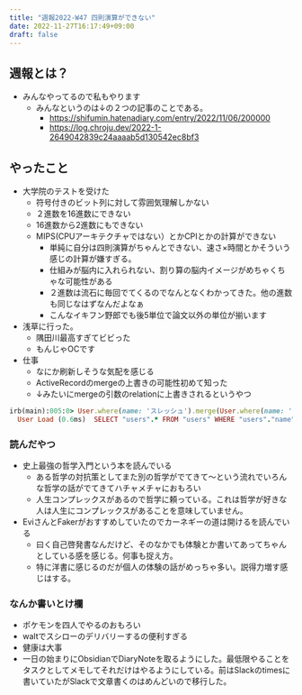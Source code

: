 ```yaml
---
title: "週報2022-W47 四則演算ができない"
date: 2022-11-27T16:17:49+09:00
draft: false
---
```


## 週報とは？
- みんなやってるので私もやります
	- みんなというのは↓の２つの記事のことである。
		- https://shifumin.hatenadiary.com/entry/2022/11/06/200000
		- https://log.chroju.dev/2022-1-2649042839c24aaaab5d130542ec8bf3

## やったこと
- 大学院のテストを受けた
	- 符号付きのビット列に対して雰囲気理解しかない
	- ２進数を16進数にできない
	-  16進数から2進数にもできない
	- MIPS(CPUアーキテクチャではない）とかCPIとかの計算ができない
		- 単純に自分は四則演算がちゃんとできない、速さ×時間とかそういう感じの計算が嫌すぎる。
		- 仕組みが脳内に入れられない、割り算の脳内イメージがめちゃくちゃな可能性がある
		- ２進数は流石に毎回でてくるのでなんとなくわかってきた。他の進数も同じなはずなんだよなぁ
		- こんなイキフン野郎でも後5単位で論文以外の単位が揃います
- 浅草に行った。
	- 隅田川最高すぎてビビった
	- もんじゃOCです
- 仕事
	- なにか刷新しそうな気配を感じる
	- ActiveRecordのmergeの上書きの可能性初めて知った
	- ↓みたいにmergeの引数のrelationに上書きされるというやつ
    
```ruby
irb(main):005:0> User.where(name: 'スレッシュ').merge(User.where(name: 'アリスター'))
  User Load (0.6ms)  SELECT "users".* FROM "users" WHERE "users"."name" = $1  [["name", "アリスター"]]
```

### 読んだやつ
- 史上最強の哲学入門という本を読んでいる
	- ある哲学の対抗策としてまた別の哲学がでてきて〜という流れでいろんな哲学の話がでてきてハチャメチャにおもろい
	- 人生コンプレックスがあるので哲学に頼っている。これは哲学が好きな人は人生にコンプレックスがあることを意味していません。
- EviさんとFakerがおすすめしていたのでカーネギーの道は開けるを読んでいる
	- 曰く自己啓発書なんだけど、そのなかでも体験とか書いてあってちゃんとしている感を感じる。何事も捉え方。
	- 特に洋書に感じるのだが個人の体験の話がめっちゃ多い。説得力増す感じはする。

### なんか書いとけ欄
- ポケモンを四人でやるのおもろい
- waltでスシローのデリバリーするの便利すぎる
- 健康は大事
- 一日の始まりにObsidianでDiaryNoteを取るようにした。最低限やることをタスクとしてメモしてそれだけはやるようにしている。前はSlackのtimesに書いていたがSlackで文章書くのはめんどいので移行した。


